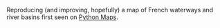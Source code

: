 Reproducing (and improving, hopefully) a map of French waterways and river basins first seen on [Python Maps](https://twitter.com/PythonMaps/status/1702705330596286863).
